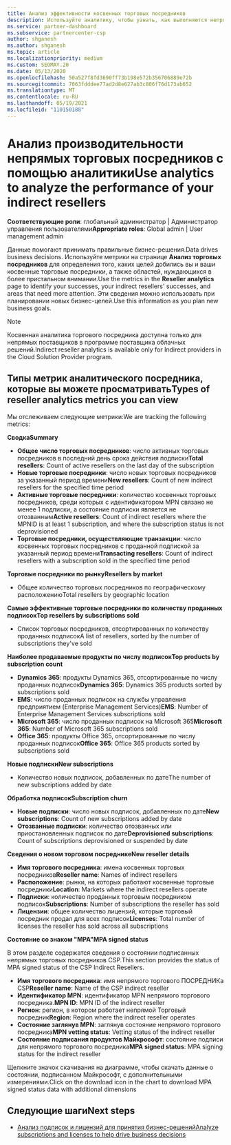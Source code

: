 ```yaml
---
title: Анализ эффективности косвенных торговых посредников
description: Используйте аналитику, чтобы узнать, как выполняются непрямые торговые посредники, как их успеха, так и области, которые могут потребовать больше внимания.
ms.service: partner-dashboard
ms.subservice: partnercenter-csp
author: shganesh
ms.author: shganesh
ms.topic: article
ms.localizationpriority: medium
ms.custom: SEOMAY.20
ms.date: 05/13/2020
ms.openlocfilehash: 50a527f8fd3690ff73b198e572b356706889e72b
ms.sourcegitcommit: 7063fdddee77ad2d8e627ab3c806f76d173ab652
ms.translationtype: MT
ms.contentlocale: ru-RU
ms.lasthandoff: 05/19/2021
ms.locfileid: "110150188"
---
```

# <a name="use-analytics-to-analyze-the-performance-of-your-indirect-resellers"></a><span data-ttu-id="a0934-103">Анализ производительности непрямых торговых посредников с помощью аналитики</span><span class="sxs-lookup"><span data-stu-id="a0934-103">Use analytics to analyze the performance of your indirect resellers</span></span>

<span data-ttu-id="a0934-104">**Соответствующие роли**: глобальный администратор | Администратор управления пользователями</span><span class="sxs-lookup"><span data-stu-id="a0934-104">**Appropriate roles**: Global admin | User management admin</span></span>


<span data-ttu-id="a0934-105">Данные помогают принимать правильные бизнес-решения.</span><span class="sxs-lookup"><span data-stu-id="a0934-105">Data drives business decisions.</span></span> <span data-ttu-id="a0934-106">Используйте метрики на странице **Анализ торговых посредников** для определения того, каких целей добились вы и ваши косвенные торговые посредники, а также областей, нуждающихся в более пристальном внимании.</span><span class="sxs-lookup"><span data-stu-id="a0934-106">Use the metrics in the **Reseller analytics** page to identify your successes, your indirect resellers' successes, and areas that need more attention.</span></span> <span data-ttu-id="a0934-107">Эти сведения можно использовать при планировании новых бизнес-целей.</span><span class="sxs-lookup"><span data-stu-id="a0934-107">Use this information as you plan new business goals.</span></span>

> [!NOTE]
> <span data-ttu-id="a0934-108">Косвенная аналитика торгового посредника доступна только для непрямых поставщиков в программе поставщика облачных решений.</span><span class="sxs-lookup"><span data-stu-id="a0934-108">Indirect reseller analytics is available only for Indirect providers in the Cloud Solution Provider program.</span></span>

## <a name="types-of-reseller-analytics-metrics-you-can-view"></a><span data-ttu-id="a0934-109">Типы метрик аналитического посредника, которые вы можете просматривать</span><span class="sxs-lookup"><span data-stu-id="a0934-109">Types of reseller analytics metrics you can view</span></span>

<span data-ttu-id="a0934-110">Мы отслеживаем следующие метрики:</span><span class="sxs-lookup"><span data-stu-id="a0934-110">We are tracking the following metrics:</span></span>

<span data-ttu-id="a0934-111">**Сводка**</span><span class="sxs-lookup"><span data-stu-id="a0934-111">**Summary**</span></span>  
 - <span data-ttu-id="a0934-112">**Общее число торговых посредников**: число активных торговых посредников в последний день срока действия подписки</span><span class="sxs-lookup"><span data-stu-id="a0934-112">**Total resellers**: Count of active resellers on the last day of the subscription</span></span>  
 - <span data-ttu-id="a0934-113">**Новые торговые посредники**: число новых торговых посредников за указанный период времени</span><span class="sxs-lookup"><span data-stu-id="a0934-113">**New resellers**: Count of new indirect resellers for the specified time period</span></span>  
 - <span data-ttu-id="a0934-114">**Активные торговые посредники**: количество косвенных торговых посредников, среди которых с идентификатором MPN связано не менее 1 подписки, а состояние подписки является не отозванным</span><span class="sxs-lookup"><span data-stu-id="a0934-114">**Active resellers**: Count of indirect resellers where the MPNID is at least 1 subscription, and where the subscription status is not deprovisioned</span></span>  
 - <span data-ttu-id="a0934-115">**Торговые посредники, осуществляющие транзакции**: число косвенных торговых посредников с проданной подпиской за указанный период времени</span><span class="sxs-lookup"><span data-stu-id="a0934-115">**Transacting resellers**: Count of indirect resellers with a subscription sold in the specified time period</span></span>  

<span data-ttu-id="a0934-116">**Торговые посредники по рынку**</span><span class="sxs-lookup"><span data-stu-id="a0934-116">**Resellers by market**</span></span>  
 - <span data-ttu-id="a0934-117">Общее количество торговых посредников по географическому расположению</span><span class="sxs-lookup"><span data-stu-id="a0934-117">Total resellers by geographic location</span></span>  

<span data-ttu-id="a0934-118">**Самые эффективные торговые посредники по количеству проданных подписок**</span><span class="sxs-lookup"><span data-stu-id="a0934-118">**Top resellers by subscriptions sold**</span></span>
 - <span data-ttu-id="a0934-119">Список торговых посредников, отсортированных по количеству проданных подписок</span><span class="sxs-lookup"><span data-stu-id="a0934-119">A list of resellers, sorted by the number of subscriptions they've sold</span></span>  

<span data-ttu-id="a0934-120">**Наиболее продаваемые продукты по числу подписок**</span><span class="sxs-lookup"><span data-stu-id="a0934-120">**Top products by subscription count**</span></span>  
 - <span data-ttu-id="a0934-121">**Dynamics 365**: продукты Dynamics 365, отсортированные по числу проданных подписок</span><span class="sxs-lookup"><span data-stu-id="a0934-121">**Dynamics 365**: Dynamics 365 products sorted by subscriptions sold</span></span>  
 - <span data-ttu-id="a0934-122">**EMS**: число проданных подписок на службы управления предприятием (Enterprise Management Services)</span><span class="sxs-lookup"><span data-stu-id="a0934-122">**EMS**: Number of Enterprise Management Services subscriptions sold</span></span>  
 - <span data-ttu-id="a0934-123">**Microsoft 365**: число проданных подписок на Microsoft 365</span><span class="sxs-lookup"><span data-stu-id="a0934-123">**Microsoft 365**: Number of Microsoft 365 subscriptions sold</span></span>  
 - <span data-ttu-id="a0934-124">**Office 365**: продукты Office 365, отсортированные по числу проданных подписок</span><span class="sxs-lookup"><span data-stu-id="a0934-124">**Office 365**: Office 365 products sorted by subscriptions sold</span></span>  

<span data-ttu-id="a0934-125">**Новые подписки**</span><span class="sxs-lookup"><span data-stu-id="a0934-125">**New subscriptions**</span></span>  
 - <span data-ttu-id="a0934-126">Количество новых подписок, добавленных по дате</span><span class="sxs-lookup"><span data-stu-id="a0934-126">The number of new subscriptions added by date</span></span>  

<span data-ttu-id="a0934-127">**Обработка подписок**</span><span class="sxs-lookup"><span data-stu-id="a0934-127">**Subscription churn**</span></span>  
 - <span data-ttu-id="a0934-128">**Новые подписки**: число новых подписок, добавленных по дате</span><span class="sxs-lookup"><span data-stu-id="a0934-128">**New subscriptions**: Count of new subscriptions added by date</span></span>  
 - <span data-ttu-id="a0934-129">**Отозванные подписки**: количество отозванных или приостановленных подписок по дате</span><span class="sxs-lookup"><span data-stu-id="a0934-129">**Deprovisioned subscriptions**: Count of subscriptions deprovisioned or suspended by date</span></span>  

<span data-ttu-id="a0934-130">**Сведения о новом торговом посреднике**</span><span class="sxs-lookup"><span data-stu-id="a0934-130">**New reseller details**</span></span>  
 - <span data-ttu-id="a0934-131">**Имя торгового посредника**: имена косвенных торговых посредников</span><span class="sxs-lookup"><span data-stu-id="a0934-131">**Reseller name**: Names of indirect resellers</span></span>  
 - <span data-ttu-id="a0934-132">**Расположение**: рынки, на которых работают косвенные торговые посредники</span><span class="sxs-lookup"><span data-stu-id="a0934-132">**Location**: Markets where the indirect resellers operate</span></span>  
 - <span data-ttu-id="a0934-133">**Подписки**: количество проданных торговым посредником подписок</span><span class="sxs-lookup"><span data-stu-id="a0934-133">**Subscriptions**: Number of subscriptions the reseller has sold</span></span>  
 - <span data-ttu-id="a0934-134">**Лицензии**: общее количество лицензий, которые торговый посредник продал для всех подписок</span><span class="sxs-lookup"><span data-stu-id="a0934-134">**Licenses**: Total number of licenses the reseller has sold across all subscriptions</span></span>  

<span data-ttu-id="a0934-135">**Состояние со знаком "MPA"**</span><span class="sxs-lookup"><span data-stu-id="a0934-135">**MPA signed status**</span></span>

<span data-ttu-id="a0934-136">В этом разделе содержатся сведения о состоянии подписанных непрямых торговых посредников CSP.</span><span class="sxs-lookup"><span data-stu-id="a0934-136">This section provides the status of MPA signed status of the CSP Indirect Resellers.</span></span>

 - <span data-ttu-id="a0934-137">**Имя торгового посредника**: имя непрямого торгового ПОСРЕДНИКа CSP</span><span class="sxs-lookup"><span data-stu-id="a0934-137">**Reseller name**: Name of the CSP indirect reseller</span></span>
 - <span data-ttu-id="a0934-138">**Идентификатор MPN**: идентификатор MPN непрямого торгового посредника.</span><span class="sxs-lookup"><span data-stu-id="a0934-138">**MPN ID**: MPN ID of the indirect reseller</span></span>
 - <span data-ttu-id="a0934-139">**Регион**: регион, в котором работает непрямой Торговый посредник</span><span class="sxs-lookup"><span data-stu-id="a0934-139">**Region**: Region where the indirect reseller operates</span></span>
 - <span data-ttu-id="a0934-140">**Состояние заглянув MPN**: заглянув состояние непрямого торгового посредника</span><span class="sxs-lookup"><span data-stu-id="a0934-140">**MPN vetting status**: Vetting status of the indirect reseller</span></span>
 - <span data-ttu-id="a0934-141">**Состояние подписания продуктов Майкрософт**: состояние подписи для непрямого торгового посредника</span><span class="sxs-lookup"><span data-stu-id="a0934-141">**MPA signed status**: MPA signing status for the indirect reseller</span></span>

<span data-ttu-id="a0934-142">Щелкните значок скачивания на диаграмме, чтобы скачать данные о состоянии, подписанном Майкрософт, с дополнительными измерениями.</span><span class="sxs-lookup"><span data-stu-id="a0934-142">Click on the download icon in the chart to download MPA signed status data with additional dimensions</span></span>
  
## <a name="next-steps"></a><span data-ttu-id="a0934-143">Следующие шаги</span><span class="sxs-lookup"><span data-stu-id="a0934-143">Next steps</span></span>

- [<span data-ttu-id="a0934-144">Анализ подписок и лицензий для принятия бизнес-решений</span><span class="sxs-lookup"><span data-stu-id="a0934-144">Analyze subscriptions and licenses to help drive business decisions</span></span>](analyze-subscriptions-licenses.md)